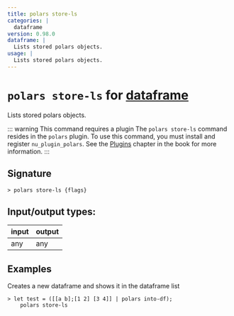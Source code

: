 ```yaml
---
title: polars store-ls
categories: |
  dataframe
version: 0.98.0
dataframe: |
  Lists stored polars objects.
usage: |
  Lists stored polars objects.
---
```

<!-- This file is automatically generated. Please edit the command in https://github.com/nushell/nushell instead. -->

# `polars store-ls` for [dataframe](/commands/categories/dataframe.md)

<div class='command-title'>Lists stored polars objects.</div>

::: warning This command requires a plugin
The `polars store-ls` command resides in the `polars` plugin.
To use this command, you must install and register `nu_plugin_polars`.
See the [Plugins](/book/plugins.html) chapter in the book for more information.
:::

## Signature

```> polars store-ls {flags} ```


## Input/output types:

| input | output |
| ----- | ------ |
| any   | any    |

## Examples

Creates a new dataframe and shows it in the dataframe list
```nu
> let test = ([[a b];[1 2] [3 4]] | polars into-df);
    polars store-ls

```
